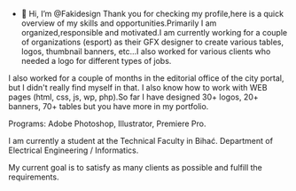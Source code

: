- 👋 Hi, I’m @Fakidesign
Thank you for checking my profile,here is a quick overview of my skills and opportunities.Primarily 
I am organized,responsible and motivated.I am currently working for a couple of organizations (esport) as their GFX 
designer to create various tables, logos, thumbnail banners, etc...I also worked for various clients who needed a logo for different types of jobs.

I also worked for a couple of months in the editorial office of the city portal, but I didn't really find myself in that. I also know how to work with WEB pages (html, css, js, wp, php).So far I have designed 30+ logos, 20+ banners, 70+ tables but you have more in my portfolio.

Programs: Adobe Photoshop, Illustrator, Premiere Pro.

I am currently a student at the Technical Faculty in Bihać. Department of Electrical Engineering / Informatics.

My current goal is to satisfy as many clients as possible and fulfill the requirements.
